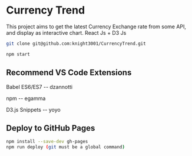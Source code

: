 # Currency Trend
This project aims to get the latest Currency Exchange rate from some API, and display as interactive chart.
React Js + D3 Js

```sh
git clone git@github.com:knight3001/CurrencyTrend.git

npm start
```

## Recommend VS Code Extensions
Babel ES6/ES7  -- dzannotti

npm   -- egamma

D3.js Snippets -- yoyo

## Deploy to GitHub Pages

```sh
npm install --save-dev gh-pages
npm run deploy (git must be a global command)
```
